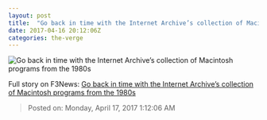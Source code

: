 ```yaml
---
layout: post
title:  "Go back in time with the Internet Archive’s collection of Macintosh programs from the 1980s"
date: 2017-04-16 20:12:06Z
categories: the-verge
---
```


![Go back in time with the Internet Archive’s collection of Macintosh programs from the 1980s](https://cdn0.vox-cdn.com/thumbor/QLZ7Nx83mx2NNNRsKzyAXPbMmsY=/134x45:645x332/1600x900/cdn0.vox-cdn.com/uploads/chorus_image/image/54285081/Screen_Shot_2017_04_16_at_3.52.08_PM.0.png)




Full story on F3News: [Go back in time with the Internet Archive’s collection of Macintosh programs from the 1980s](http://www.f3nws.com/n/ZYFvbG)

> Posted on: Monday, April 17, 2017 1:12:06 AM
